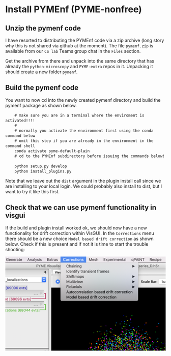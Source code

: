 # Install PYMEnf (PYME-nonfree)

## Unzip the pymenf code

I have resorted to distributing the PYMEnf code via a zip archive (long story why this is not shared via github at the moment). The file ```pymenf.zip``` is available from our ```CS lab``` Teams group chat in the ```Files``` section.

Get the archive from there and unpack into the same directory that has already the ```python-microscopy``` and ```PYME-extra``` repos in it. Unpacking it should create a new folder ```pymenf```.


## Build the pymenf code

You want to now cd into the newly created pymenf directory and build the pymenf package as shown below.

        # make sure you are in a terminal where the enviroment is activated!!!!
        #
        # normally you activate the environment first using the conda command below
        # omit this step if you are already in the environment in the command shell
        conda activate pyme-default-plain
        # cd to the PYMEnf subdirectory before issuing the commands below!
        
        python setup.py develop
        python install_plugins.py

Note that we leave out the ```dist``` argument in the plugin install call since we are installing to your local login. We could probably also install to dist, but I want to try it like this first.

## Check that we can use pymenf functionality in visgui

If the build and plugin install worked ok, we should now have a new functionality for drift correction within VisGUI. In the ```Corrections``` menu there should be a new choice ```Model based drift correction``` as shown below. Check if this is present and if not it is time to start the trouble shooting:

![pymenf-menu](images/pymenf-corrections.png)


```python

```
